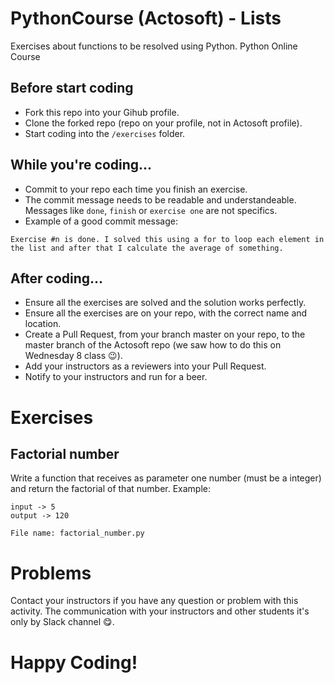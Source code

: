 # PythonCourse (Actosoft) - Lists
Exercises about functions to be resolved using Python. Python Online Course

## Before start coding
- Fork this repo into your Gihub profile.
- Clone the forked repo (repo on your profile, not in Actosoft profile).
- Start coding into the `/exercises` folder.

## While you're coding...
- Commit to your repo each time you finish an exercise.
- The commit message needs to be readable and understandeable. Messages like `done`, `finish` or `exercise one` are not specifics.
- Example of a good commit message:
```
Exercise #n is done. I solved this using a for to loop each element in the list and after that I calculate the average of something.
```

## After coding...
- Ensure all the exercises are solved and the solution works perfectly.
- Ensure all the exercises are on your repo, with the correct name and location.
- Create a Pull Request, from your branch master on your repo, to the master branch of the Actosoft repo (we saw how to do this on Wednesday 8 class 😉).
- Add your instructors as a reviewers into your Pull Request.
- Notify to your instructors and run for a beer.


# Exercises

## Factorial number

Write a function that receives as parameter one number (must be a integer) and return the factorial of that number.
Example:
```
input -> 5
output -> 120

```

`File name: factorial_number.py`

# Problems

Contact your instructors if you have any question or problem with this activity.
The communication with your instructors and other students it's only by Slack channel 😋.

# Happy Coding!
